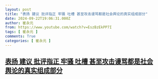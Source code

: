 ```yaml
---
layout: post
title: "表扬 建议 批评指正 牢骚 吐槽 甚至攻击谩骂都是社会舆论的真实组成部分"
date: 2024-09-22T19:06:31.000Z
author: 崔永元
from: https://www.youtube.com/watch?v=EszBzEkPP7I
tags: [ 崔永元 ]
comments: True
categories: [ 崔永元 ]
---
```

<!--1727031991000-->
[表扬 建议 批评指正 牢骚 吐槽 甚至攻击谩骂都是社会舆论的真实组成部分](https://www.youtube.com/watch?v=EszBzEkPP7I)
------

<div>

</div>
